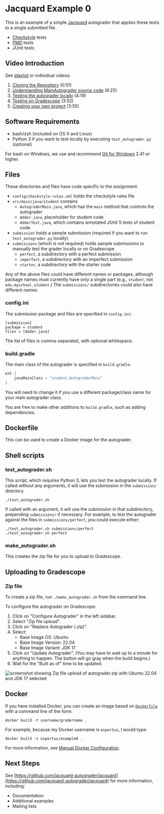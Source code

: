 # Jacquard Example 0

This is an example of a simple [Jacquard](https://github.com/jacquard-autograder/jacquard)
autograder that applies these tests to a single submitted file.

* [Checkstyle](https://checkstyle.sourceforge.io/) tests
* [PMD](https://pmd.github.io/) tests
* JUnit tests

## Video Introduction
See [playlist](https://northeastern.hosted.panopto.com/Panopto/Pages/Viewer.aspx?pid=31b2f9d7-3742-4ddb-bf4a-b12d0144f9e2) or individual videos:

1. [Cloning the Repository](https://northeastern.hosted.panopto.com/Panopto/Pages/Viewer.aspx?id=197b2551-3cf3-48cd-aebb-b12d000fac8c) (0:51)
2. [Understanding MainAutograder source code](https://northeastern.hosted.panopto.com/Panopto/Pages/Viewer.aspx?id=47e3744f-a094-45a1-88d3-b12d000fac5c) (6:25)
3. [Testing the autograder locally](https://northeastern.hosted.panopto.com/Panopto/Pages/Viewer.aspx?id=7a015a3d-1958-4b03-97d6-b12d000facc1) (4:19)
4. [Testing on Gradescope](https://northeastern.hosted.panopto.com/Panopto/Pages/Viewer.aspx?id=b6827696-a784-418a-beae-b12d000fd630) (3:52)
5. [Creating your own project](https://northeastern.hosted.panopto.com/Panopto/Pages/Viewer.aspx?id=5c15c7da-62c2-48ac-8426-b12d000facff) (3:55)

## Software Requirements

* bash/zsh (included on OS X and Linux)
* Python 3 if you want to test locally by executing `test_autograder.py`
  (optional)

For bash on Windows, we use and
recommend [Git for Windows](https://gitforwindows.org/) 2.41 or higher.

## Files

These directories and files have code specific to the assignment:

* `config/checkstyle-rules.xml` holds the checkstyle rules file
* `src/main/java/student` contains
    * `AutograderMain.java`, which has the `main` method that controls the autograder
    * `Adder.java`, placeholder for student code
    * `AdderTest.java`, which contains annotated JUnit 5 tests of student code
* `submission` holds a sample submission (required if you want to run
  `test_autograder.py` locally)
* `submissions` (which is not required) holds sample submissions to manually
  test the grader locally or on Gradescope
    * `perfect`, a subdirectory with a perfect submission
    * `imperfect`, a subdirectory with an imperfect submission
    * `starter`, a subdirectory with the starter code

Any of the above files could have different names or packages, although package names
must currently have only a single part (e.g., `student`, not `edu.myschool.student`.)
The `submissions/` subdirectories could also have different names.

### config.ini

The submission package and files are specified in `config.ini`:
```
[submission]
package = student
files = [Adder.java]
```
The list of files is comma-separated, with optional whitespace.

### build.gradle

The main class of the autograder is specified in `build.gradle`:

```groovy
ext {
    javaMainClass = "student.AutograderMain"
}
```

You will need to change it if you use a different package/class name for
your main autograder class.

You are free to make other additions to `build.gradle`, such as adding
dependencies.

## Dockerfile

This can be used to create a Docker image for the autograder.

## Shell scripts

### test_autograder.sh

This script, which requires Python 3, lets you test the autograder locally. If called without any
arguments, it will use the submission in the `submission/` directory.
```shell
./test_autograder.sh
```

If called with an argument, it will use the submission in that subdirectory,
prepending `submissions/` if necessary. For example, to test the autograder
against the files in `submissions/perfect`, you could execute either:
```shell
./test_autograder.sh submissions/perfect
./test_autograder.sh perfect
```

### make_autograder.sh

This creates the zip file for you to upload to Gradescope.

## Uploading to Gradescope

### Zip file

To create a zip file, run `./make_autograder.sh` from the command line.

To configure the autograder on Gradescope:

1. Click on "Configure Autograder" in the left sidebar.
2. Select "Zip file upload".
3. Click on "Replace Autograder (.zip)".
4. Select:
    * Base Image OS: Ubuntu
    * Base Image Version: 22.04
    * Base Image Variant: JDK 17
5. Click on "Update Autograder". (You may have to wait up to a minute for
   anything to happen. The button will go gray when the build begins.)
6. Wait for the "Built as of" time to be updated.

![screenshot showing Zip file upload of autograder.zip with Ubuntu 22.04 and
JDK 17 selected](images/configure-autograder.png)

## Docker

If you have installed Docker, you can create an image based on [`Dockerfile`](Dockerfile)
with a command line of the form:
```
docker build -t username/gradername .
```

For example, because my Docker username is `espertus`, I would type:
``` 
docker build -t espertus/example0 .
```
For more information, see [Manual Docker
Configuration](https://gradescope-autograders.readthedocs.io/en/latest/manual_docker/).

## Next Steps

See [https://github.com/jacquard-autograder/jacquard](https://github.com/jacquard-autograder/jacquard)
for more information, including:

* Documentation
* Additional examples
* Mailing lists